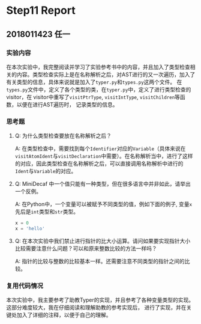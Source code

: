 # Step11 Report

## 2018011423 任一

### 实验内容

在本次实验中，我完整阅读并学习了实验参考书中的内容，并且加入了类型检查相关的内容。类型检查实际上是在名称解析之后，对AST进行的又一次遍历，加入了有关类型的信息，具体来说就是加入了`typer.py`和`types.py`这两个文件。
在`types.py`文件中，定义了各个类型的类，在`typer.py`中，定义了进行类型检查的visitor，在
visitor中重写了`visitPtrType`, `visitIntType`, `visitChildren`等函数，以便在进行AST遍历时，
记录类型的信息。


### 思考题

1. Q: 为什么类型检查要放在名称解析之后？

   A: 在类型检查中，需要找到每个`Identifier`对应的`Variable`（具体来说在`visitAtomIdent`与`visitDeclaration`中需要）。在名称解析当中，进行了这样的对应，因此类型检查在名称解析之后，可以直接调用名称解析中进行的`Ident`与`Variable`的对应。

2. Q: MiniDecaf 中一个值只能有一种类型，但在很多语言中并非如此，请举出一个反例。

   A: 在Python中，一个变量可以被赋予不同类型的值，例如下面的例子, 变量`x`先后是`int`类型和`str`类型。

   ```python
   x = 0
   x = 'hello'
   ```

3. Q: 在本次实验中我们禁止进行指针的比大小运算。请问如果要实现指针大小比较需要注意什么问题？可以和原来整数比较的方法一样吗？

   A: 指针的比较与整数的比较基本一样。还需要注意不同类型的指针之间的比较。

### 复用代码情况

本次实验中，我主要参考了助教Typer的实现，并且参考了各种变量类型的实现。这部分难度较大，我在仔细阅读和理解助教的参考实现后，
进行了实现，并在关键处加入了详细的注释，以便于自己的理解。

